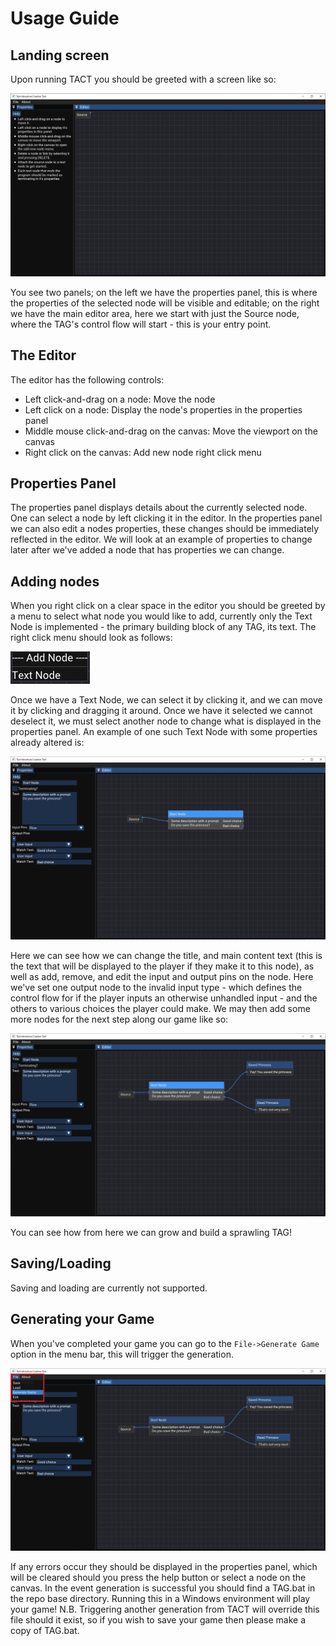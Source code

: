 # Usage Guide

## Landing screen

Upon running TACT you should be greeted with a screen like so:

![LandingPage](img/bootimg.png)

You see two panels; on the left we have the properties panel, this is where the properties of the selected node will be visible and editable; on the right we have the main editor area, here we start with just the Source node, where the TAG's control flow will start - this is your entry point.

## The Editor

The editor has the following controls:
- Left click-and-drag on a node: Move the node
- Left click on a node: Display the node's properties in the properties panel
- Middle mouse click-and-drag on the canvas: Move the viewport on the canvas
- Right click on the canvas: Add new node right click menu

## Properties Panel

The properties panel displays details about the currently selected node. One can select a node by left clicking it in the editor.
In the properties panel we can also edit a nodes properties, these changes should be immediately reflected in the editor. We will look at an example of properties to change later after we've added a node that has properties we can change.

## Adding nodes

When you right click on a clear space in the editor you should be greeted by a menu to select what node you would like to add, currently only the Text Node is implemented - the primary building block of any TAG, its text. The right click menu should look as follows:

![RightClickMenu](img/rightclick.png)

Once we have a Text Node, we can select it by clicking it, and we can move it by clicking and dragging it around. Once we have it selected we cannot deselect it, we must select another node to change what is displayed in the properties panel.
An example of one such Text Node with some properties already altered is:

![PropertiesExample](img/properties.png)

Here we can see how we can change the title, and main content text (this is the text that will be displayed to the player if they make it to this node), as well as add, remove, and edit the input and output pins on the node. Here we've set one output node to the invalid input type - which defines the control flow for if the player inputs an otherwise unhandled input - and the others to various choices the player could make. We may then add some more nodes for the next step along our game like so:

![MoreComplicatedExample](img/flowdemonstration.png)

You can see how from here we can grow and build a sprawling TAG!

## Saving/Loading

Saving and loading are currently not supported.

## Generating your Game

When you've completed your game you can go to the `File->Generate Game` option in the menu bar, this will trigger the generation.

![GenerationMenu](img/generate.png)

If any errors occur they should be displayed in the properties panel, which will be cleared should you press the help button or select a node on the canvas. In the event generation is successful you should find a TAG.bat in the repo base directory. Running this in a Windows environment will play your game! N.B. Triggering another generation from TACT will override this file should it exist, so if you wish to save your game then please make a copy of TAG.bat.
